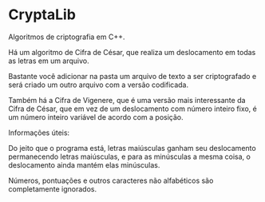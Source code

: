 # CryptaLib
 Algoritmos de criptografia em C++.

Há um algoritmo de Cifra de César, que realiza um deslocamento em todas as letras em um arquivo.

Bastante você adicionar na pasta um arquivo de texto a ser criptografado e será criado um outro arquivo com a versão codificada.

Também há a Cifra de Vigenere, que é uma versão mais interessante da Cifra de César, que em vez de um deslocamento com número inteiro fixo, é um número inteiro variável de acordo com a posição.

Informações úteis:

Do jeito que o programa está, letras maiúsculas ganham seu deslocamento permanecendo letras maiúsculas, e para as minúsculas a mesma coisa, o deslocamento ainda mantém elas minúsculas.

Números, pontuações e outros caracteres não alfabéticos são completamente ignorados.